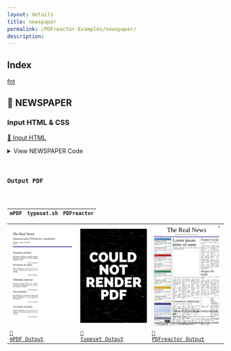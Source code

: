 ```yaml
---
layout: details
title: newspaper
permalink: /PDFreactor-Examples/newspaper/
description: 
---
```


## Index
<div class="boxes">
                            <a href="/compare.html2pdf.tools/PDFreactor-Examples/newspaper/fnt/">
                                fnt
                            </a>
</div>

## 🔬 NEWSPAPER

### Input HTML & CSS

[📄 Input HTML](https://raw.githubusercontent.com/azettl/compare.html2pdf.tools/master//html/PDFreactor%20Examples/newspaper/newspaper.html)

<details>
    <summary>
        View NEWSPAPER Code
    </summary>
    <pre>
        <code>
            
        </code>
    </pre>
</details>

### Output PDF

| mPDF | typeset.sh | PDFreactor |
|---------|---------|---------|
| ![mPDF Preview](mpdf__html_PDFreactor_Examples_newspaper_newspaper.html.png) | ![typeset Preview](typeset__html_PDFreactor_Examples_newspaper_newspaper.html.png) | ![PDFreactor Preview](pdfreactor__html_PDFreactor_Examples_newspaper_newspaper.html.png) |
| [📕 mPDF Output](mpdf__html_PDFreactor_Examples_newspaper_newspaper.html.pdf) | [📕 typeset Output](typeset__html_PDFreactor_Examples_newspaper_newspaper.html.pdf) | [📕 PDFreactor Output](pdfreactor__html_PDFreactor_Examples_newspaper_newspaper.html.pdf) |


